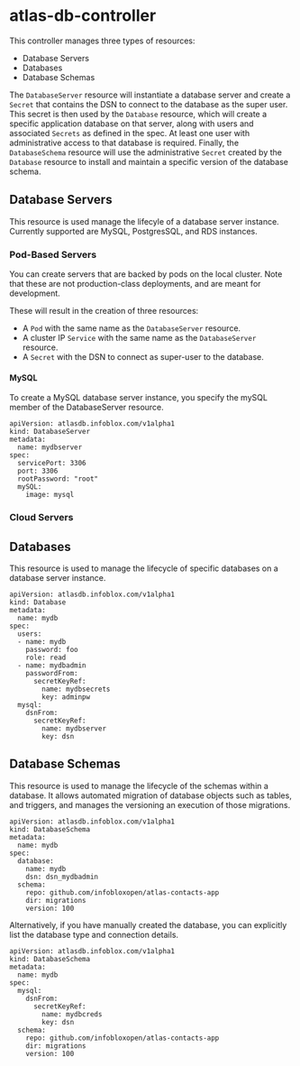 # atlas-db-controller

This controller manages three types of resources:

  - Database Servers
  - Databases
  - Database Schemas

The `DatabaseServer` resource will instantiate a database server and create a `Secret`
that contains the DSN to connect to the database as the super user. This secret is
then used by the `Database` resource, which will create a specific application database
on that server, along with users and associated `Secrets` as defined in the spec. At least
one user with administrative access to that database is required. Finally, the `DatabaseSchema`
resource will use the administrative `Secret` created by the `Database` resource to install
and maintain a specific version of the database schema.

## Database Servers

This resource is used manage the lifecyle of a database server instance. Currently
supported are MySQL, PostgresSQL, and RDS instances.

### Pod-Based Servers

You can create servers that are backed by pods on the local cluster. Note that these are not
production-class deployments, and are meant for development.

These will result in the creation of three resources:

- A `Pod` with the same name as the `DatabaseServer` resource.
- A cluster IP `Service` with the same name as the `DatabaseServer` resource.
- A `Secret` with the DSN to connect as super-user to the database.

#### MySQL

To create a MySQL database server instance, you specify the mySQL member of the
DatabaseServer resource.

```
apiVersion: atlasdb.infoblox.com/v1alpha1
kind: DatabaseServer
metadata:
  name: mydbserver
spec:
  servicePort: 3306
  port: 3306
  rootPassword: "root"
  mySQL:
    image: mysql
```

### Cloud Servers

## Databases

This resource is used to manage the lifecycle of specific databases on a database
server instance.

```
apiVersion: atlasdb.infoblox.com/v1alpha1
kind: Database
metadata:
  name: mydb
spec:
  users:
  - name: mydb
    password: foo
    role: read
  - name: mydbadmin
    passwordFrom:
      secretKeyRef:
        name: mydbsecrets
        key: adminpw
  mysql:
    dsnFrom:
      secretKeyRef:
        name: mydbserver
        key: dsn
```

## Database Schemas

This resource is used to manage the lifecycle of the schemas within a database. It
allows automated migration of database objects such as tables, and triggers, and
manages the versioning an execution of those migrations.

```
apiVersion: atlasdb.infoblox.com/v1alpha1
kind: DatabaseSchema
metadata:
  name: mydb
spec:
  database:
    name: mydb
    dsn: dsn_mydbadmin
  schema:
    repo: github.com/infobloxopen/atlas-contacts-app
    dir: migrations
    version: 100
```

Alternatively, if you have manually created the database, you can
explicitly list the database type and connection details.

```
apiVersion: atlasdb.infoblox.com/v1alpha1
kind: DatabaseSchema
metadata:
  name: mydb
spec:
  mysql:
    dsnFrom:
      secretKeyRef:
        name: mydbcreds
        key: dsn
  schema:
    repo: github.com/infobloxopen/atlas-contacts-app
    dir: migrations
    version: 100
```
